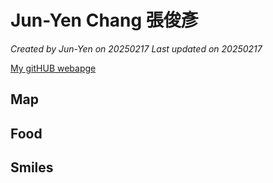 # Jun-Yen Chang 張俊彥

*Created by Jun-Yen on 20250217 Last updated on 20250217*

[My gitHUB webapge](https://github.com/junyenchang) 


## Map


## Food


## Smiles
